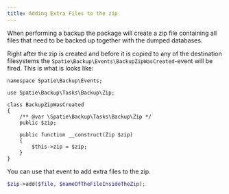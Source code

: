 ```yaml
---
title: Adding Extra Files to the zip
---
```


When performing a backup the package will create a zip file containing all files that need to be backed up together with the dumped databases.

Right after the zip is created and before it is copied to any of the destination filesystems the `Spatie\Backup\Events\BackupZipWasCreated`-event will be fired. This is what is looks like:

```
namespace Spatie\Backup\Events;

use Spatie\Backup\Tasks\Backup\Zip;

class BackupZipWasCreated
{
    /** @var \Spatie\Backup\Tasks\Backup\Zip */
    public $zip;

    public function __construct(Zip $zip)
    {
        $this->zip = $zip;
    }
}
```

You can use that event to add extra files to the zip.

```php
$zip->add($file, $nameOfTheFileInsideTheZip);
```
